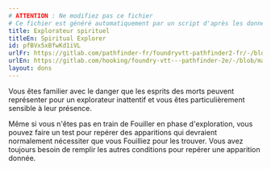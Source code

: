 ```yaml
---
# ATTENTION : Ne modifiez pas ce fichier
# Ce fichier est généré automatiquement par un script d'après les données du module Foundry VTT officiel et de sa traduction
title: Explorateur spirituel
titleEn: Spiritual Explorer
id: pfBVx5xBfwKd1iVL
urlFr: https://gitlab.com/pathfinder-fr/foundryvtt-pathfinder2-fr/-/blob/master/data/feats/pfBVx5xBfwKd1iVL.htm
urlEn: https://gitlab.com/hooking/foundry-vtt---pathfinder-2e/-/blob/master/packs/data/feats.db/spiritual-explorer.json
layout: dons
---
```

Vous êtes familier avec le danger que les esprits des morts peuvent représenter pour un explorateur inattentif et vous êtes particulièrement sensible à leur présence.

Même si vous n'êtes pas en train de Fouiller en phase d'exploration, vous pouvez faire un test pour repérer des apparitions qui devraient normalement nécessiter que vous Fouilliez pour les trouver. Vous avez toujours besoin de remplir les autres conditions pour repérer une apparition donnée.
